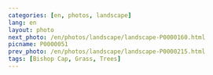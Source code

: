 ```yaml
---
categories: [en, photos, landscape]
lang: en
layout: photo
next_photo: /en/photos/landscape/landscape-P0000160.html
picname: P0000051
prev_photo: /en/photos/landscape/landscape-P0000215.html
tags: [Bishop Cap, Grass, Trees]
---
```

